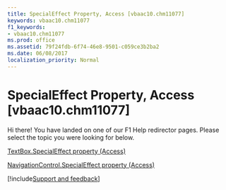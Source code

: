 ```yaml
---
title: SpecialEffect Property, Access [vbaac10.chm11077]
keywords: vbaac10.chm11077
f1_keywords:
- vbaac10.chm11077
ms.prod: office
ms.assetid: 79f24fdb-6f74-46e8-9501-c059ce3b2ba2
ms.date: 06/08/2017
localization_priority: Normal
---
```



# SpecialEffect Property, Access [vbaac10.chm11077]

Hi there! You have landed on one of our F1 Help redirector pages. Please select the topic you were looking for below.

[TextBox.SpecialEffect property (Access)](https://msdn.microsoft.com/library/9d34e61b-9ba9-02e0-4bd8-30da0a043a89%28Office.15%29.aspx)

[NavigationControl.SpecialEffect property (Access)](https://msdn.microsoft.com/library/ab1cb63a-d51b-cbd3-bf40-d52148925556%28Office.15%29.aspx)

[!include[Support and feedback](~/includes/feedback-boilerplate.md)]